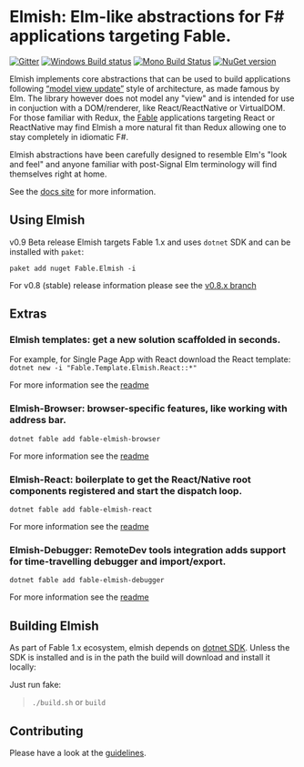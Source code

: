 Elmish: Elm-like abstractions for F# applications targeting Fable.
=======

[![Gitter](https://badges.gitter.im/gitterHQ/gitter.svg)](https://gitter.im/fable-compiler/Fable)
[![Windows Build status](https://ci.appveyor.com/api/projects/status/fdb2fxf2h9bd719r?svg=true)](https://ci.appveyor.com/project/et1975/fable-elmish)
[![Mono Build Status](https://travis-ci.org/fable-elmish/elmish.svg "Mono Build Status")](https://travis-ci.org/fable-elmish/elmish)
[![NuGet version](https://badge.fury.io/nu/Fable.Elmish.svg)](https://badge.fury.io/nu/Fable.Elmish)

Elmish implements core abstractions that can be used to build applications following [“model view update”](http://www.elm-tutorial.org/en/02-elm-arch/01-introduction.html) style of architecture, as made famous by Elm.
The library however does not model any "view" and is intended for use in conjuction with a DOM/renderer, like React/ReactNative or VirtualDOM.
For those familiar with Redux, the [Fable](https://github.com/fable-compiler) applications targeting React or ReactNative may find Elmish a more natural fit than Redux allowing one to stay completely in idiomatic F#.

Elmish abstractions have been carefully designed to resemble Elm's "look and feel" and anyone familiar with post-Signal Elm terminology will find themselves right at home.

See the [docs site](https://fable-elmish.github.io/elmish/) for more information.


Using Elmish
------
v0.9 Beta release Elmish targets Fable 1.x and uses `dotnet` SDK and can be installed with `paket`:

`paket add nuget Fable.Elmish -i`

For v0.8 (stable) release information please see the [v0.8.x branch](https://github.com/fable-elmish/elmish/tree/v0.8.x)


Extras
------
### Elmish templates: get a new solution scaffolded in seconds.
For example, for Single Page App with React download the React template:
`dotnet new -i "Fable.Template.Elmish.React::*"`

For more information see the [readme](https://github.com/fable-elmish/templates/blob/master/README.md)

### Elmish-Browser: browser-specific features, like working with address bar.
`dotnet fable add fable-elmish-browser`

For more information see the [readme](https://github.com/fable-elmish/browser/blob/master/README.md)

### Elmish-React: boilerplate to get the React/Native root components registered and start the dispatch loop.
`dotnet fable add fable-elmish-react`

For more information see the [readme](https://github.com/fable-elmish/react/blob/master/README.md)

### Elmish-Debugger: RemoteDev tools integration adds support for time-travelling debugger and import/export.
`dotnet fable add fable-elmish-debugger`

For more information see the [readme](https://github.com/fable-elmish/debugger/blob/master/README.md)


Building Elmish
------
As part of Fable 1.x ecosystem, elmish depends on [dotnet SDK](https://www.microsoft.com/net/download/core).
Unless the SDK is installed and is in the path the build will download and install it locally:

Just run fake:
> `./build.sh` or `build`


Contributing
------
Please have a look at the [guidelines](https://github.com/fable-elmish/elmish/blob/master/.github/CONTRIBUTING.md).
